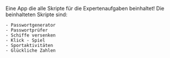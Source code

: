 Eine App die alle Skripte für die Expertenaufgaben beinhaltet!
Die beinhalteten Skripte sind:

    - Passwortgenerator
    - Passwortprüfer
    - Schiffe versenken
    - Klick - Spiel
    - Sportaktivitäten
    - Glückliche Zahlen

